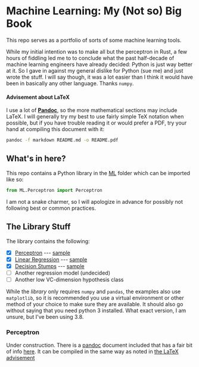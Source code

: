 # Machine Learning: My (Not so) Big Book

This repo serves as a portfolio of sorts of some machine learning tools.

While my initial intention was to make all but the perceptron in Rust, a few
hours of fiddling led me to to conclude what the past half-decade of machine
learning engineers have already decided: Python is just way better at it. So I
gave in against my general dislike for Python (sue me) and just wrote the stuff.
I will say though, it was a lot easier than I think it would have been in
basically any other language. Thanks `numpy`.

#### Advisement about LaTeX

I use a lot of [**Pandoc**](https://pandoc.org/), so the more mathematical sections
may include LaTeX. I will generally try my best to use fairly simple TeX
notation when possible, but if you have trouble reading it or would prefer a
PDF, try your hand at compiling this document with it:

```sh
pandoc -f markdown README.md -o README.pdf
```

## What's in here?

This repo contains a Python library in the [ML](ML) folder which can be imported
like so:

```py
from ML.Perceptron import Perceptron
```

I am not a snake charmer, so I will apologize in advance for possibly not
following best or common practices.

## The Library Stuff

The library contains the following:

* [X] [Perceptron](ML/Perceptron.py) --- [sample](Perceptron.py)
* [X] [Linear Regression](ML/LinearRegression.py) --- [sample](LinearRegression.py)
* [X] [Decision Stumps](ML/DecisionStump.py) --- [sample](DecisionStump.py)
* [ ] Another regression model (undecided)
* [ ] Another low VC-dimension hypothesis class

While the *library* only requires `numpy` and `pandas`, the examples also use
`matplotlib`, so it is recommended you use a virtual environment or other method
of your choice to make sure they are available. It should also go without saying
that you need python 3 installed. What exact version, I am unsure, but I've been
using 3.8.

### Perceptron

Under construction. There is a [pandoc](https://pandoc.org/) document included
that has a fair bit of info [here](Perceptron.md). It can be compiled in the
same way as noted in [the LaTeX advisement](#advisement-about-latex)
